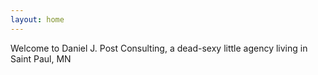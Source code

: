 ```yaml
---
layout: home
---
```

Welcome to Daniel J. Post Consulting, a dead-sexy little agency living in Saint Paul, MN
